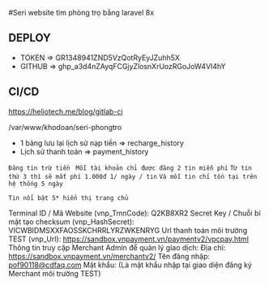 #Seri website tìm phòng trọ bằng laravel 8x


## DEPLOY
- TOKEN => GR1348941ZND5VzQotRyEyJZuhh5X
- GITHUB => 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



## CI/CD
https://heliotech.me/blog/gitlab-ci





/var/www/khodoan/seri-phongtro














- 1 bảng lưu lại lịch sử nạp tiền =>  recharge_history
- Lịch sử thanh toán => payment_history

`Đăng tin trừ tiền`
` Mỗi tài khoản chỉ được đăng 2 tin miễn phí`
`Từ tin thứ 3 thì sẽ mất phí 1.000đ 1/ ngày / tin`
`Và mỗi tin chỉ tồn tại trên hệ thống 5 ngày`


`
    Tin nổi bật 5* hiển thị trang chủ
`


Terminal ID / Mã Website (vnp_TmnCode): Q2KB8XR2
Secret Key / Chuỗi bí mật tạo checksum (vnp_HashSecret): VICWBIDMSXXFAOSSKCHRRLYRZWKENRYG
Url thanh toán môi trường TEST (vnp_Url): https://sandbox.vnpayment.vn/paymentv2/vpcpay.html
Thông tin truy cập Merchant Admin để quản lý giao dịch:
Địa chỉ: https://sandbox.vnpayment.vn/merchantv2/
Tên đăng nhập: pof90118@cdfaq.com
Mật khẩu: (Là mật khẩu nhập tại giao diện đăng ký Merchant môi trường TEST)
